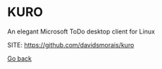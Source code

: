 # KURO
 
 An elegant Microsoft ToDo desktop client for Linux
 
 SITE: https://github.com/davidsmorais/kuro

 [Go back](https://portable-linux-apps.github.io/apps.html)
